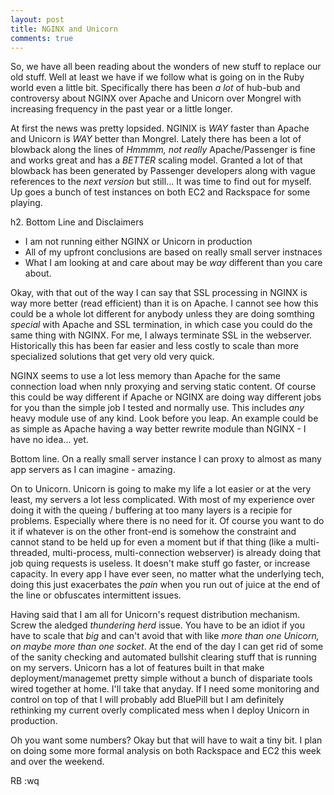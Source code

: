 ```yaml
---
layout: post
title: NGINX and Unicorn
comments: true
---
```

So, we have all been reading about the wonders of new stuff to replace our old stuff. Well at least we have if we follow what is going on in the Ruby world even a little bit. Specifically there has been _a lot_ of hub-bub and controversy about NGINX over Apache and Unicorn over Mongrel with increasing frequency in the past year or a little longer.

At first the news was pretty lopsided. NGINIX is *WAY* faster than Apache and Unicorn is *WAY* better than Mongrel. Lately there has been a lot of blowback along the lines of _Hmmmm, not really_ Apache/Passenger is fine and works great and has a *BETTER* scaling model. Granted a lot of that blowback has been generated by Passenger developers along with vague references to the _next version_ but still... It was time to find out for myself. Up goes a bunch of test instances on both EC2 and Rackspace for some playing.

h2. Bottom Line and Disclaimers

* I am not running either NGINX or Unicorn in production
* All of my upfront conclusions are based on really small server instnaces
* What I am looking at and care about may be *way* different than you care about.

Okay, with that out of the way I can say that SSL processing in NGINX is way more better (read efficient) than it is on Apache. I cannot see how this could be a whole lot different for anybody unless they are doing somthing _special_ with Apache and SSL termination, in which case you could do the same thing with NGINX. For me, I always terminate SSL in the webserver. Historically this has been far easier and less costly to scale than more specialized solutions that get very old very quick.

NGINX seems to use a lot less memory than Apache for the same connection load when nnly proxying and serving static content. Of course this could be way different if Apache or NGINX are doing way different jobs for you than the simple job I tested and normally use. This includes _any_ heavy module use of any kind. Look before you leap. An example could be as simple as Apache having a way better rewrite module than NGINX - I have no idea... yet.

Bottom line. On a really small server instance I can proxy to almost as many app servers as I can imagine - amazing. 

On to Unicorn. Unicorn is going to make my life a lot easier or at the very least, my servers a lot less complicated. With most of my experience over doing it with the queing / buffering at too many layers is a recipie for problems. Especially where there is no need for it. Of course you want to do it if whatever is on the other front-end is somehow the constraint and cannot stand to be held up for even a moment but if that thing (like a multi-threaded, multi-process, multi-connection webserver) is already doing that job quing requests is useless. It doesn't make stuff go faster, or increase capacity. In every app I have ever seen, no matter what the underlying tech, doing this just exacerbates the *pain* when you run out of juice at the end of the line or obfuscates intermittent issues.

Having said that I am all for Unicorn's request distribution mechanism. Screw the aledged _thundering herd_ issue. You have to be an idiot if you have to scale that *big* and can't avoid that with like _more than one Unicorn, on maybe more than one socket_. At the end of the day I can get rid of some of the sanity checking and automated bullshit clearing stuff that is running on my servers. Unicorn has a lot of features built in that make deployment/managemet pretty simple without a bunch of dispariate tools wired together at home. I'll take that anyday. If I need some monitoring and control on top of that I will probably add BluePill but I am definitely rethinking my current overly complicated mess when I deploy Unicorn in production.

Oh you want some numbers? Okay but that will have to wait a tiny bit. I plan on doing some more formal analysis on both Rackspace and EC2 this week and over the weekend.

RB
:wq
